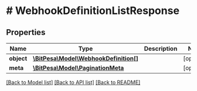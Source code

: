 # # WebhookDefinitionListResponse

## Properties

Name | Type | Description | Notes
------------ | ------------- | ------------- | -------------
**object** | [**\BitPesa\Model\WebhookDefinition[]**](WebhookDefinition.md) |  | [optional] 
**meta** | [**\BitPesa\Model\PaginationMeta**](PaginationMeta.md) |  | [optional] 

[[Back to Model list]](../../README.md#documentation-for-models) [[Back to API list]](../../README.md#documentation-for-api-endpoints) [[Back to README]](../../README.md)


